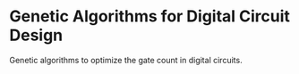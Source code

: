 # Genetic Algorithms for Digital Circuit Design

Genetic algorithms to optimize the gate count in digital circuits.
